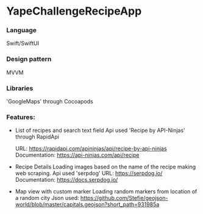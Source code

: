 # YapeChallengeRecipeApp

### Language
Swift/SwiftUI

### Design pattern
MVVM

### Libraries 
'GoogleMaps' through Cocoapods 

### Features:

- List of recipes and search text field
  Api used 'Recipe by API-Ninjas' through RapidApi


  URL: https://rapidapi.com/apininjas/api/recipe-by-api-ninjas
  Documentation: https://api-ninjas.com/api/recipe
  
- Recipe Details
  Loading images based on the name of the recipe making web scraping.
  Api used 'serpdog'
  URL: https://serpdog.io/
  Documentation: https://docs.serpdog.io/

- Map view with custom marker
  Loading random markers from location of a random city
  Json used: https://github.com/Stefie/geojson-world/blob/master/capitals.geojson?short_path=931985a



